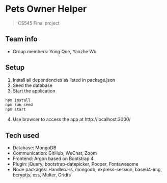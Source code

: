 # Pets Owner Helper
> CS545 Final project

## Team info
- Group members: Yong Que, Yanzhe Wu

## Setup
1. Install all dependencies as listed in package.json
2. Seed the database 
3. Start the application
```javascript
npm install
npm run seed
npm start
```
4. Use browser to access the app at http://localhost:3000/

## Tech used
- Database: MongoDB
- Communication: GitHub, WeChat, Zoom
- Frontend: Argon based on Bootstrap 4
- Plugin: jQuery, bootstrap-datepicker, Pooper, Fontawesome
- Node packages: Handlebars, mongodb, express-session, base64-img, bcryptjs, xss, Multer, Gridfs

